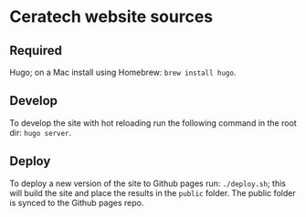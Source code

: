 # Ceratech website sources

## Required

Hugo; on a Mac install using Homebrew: `brew install hugo`.

## Develop

To develop the site with hot reloading run the following command in the root dir: `hugo server`.

## Deploy

To deploy a new version of the site to Github pages run: `./deploy.sh`; this will build the site and place the results in the `public` folder. The public folder is synced to the Github pages repo.